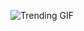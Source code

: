
<!-- GIF_SECTION -->
![Trending GIF](https://media2.giphy.com/media/v1.Y2lkPThiYjIxNzcyNjBmem1nM2R3dWZpc2E2NWswNzN1b3oyNGdtOTRndDBydHpod2EyOCZlcD12MV9naWZzX3NlYXJjaCZjdD1n/rplvK3z0IzLqBxVJWk/giphy.gif)
<!-- END_GIF_SECTION -->
